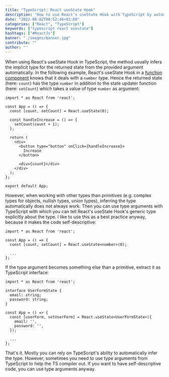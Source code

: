 ```yaml
---
title: "TypeScript: React useState Hook"
description: "How to use React's useState Hook with TypeScript by automatically inferring the type or by manually using type assertion ..."
date: "2022-08-02T08:52:46+02:00"
categories: ["React", "TypeScript"]
keywords: ["typescript react usestate"]
hashtags: ["#ReactJs"]
banner: "./images/banner.jpg"
contribute: ""
author: ""
---
```


<Sponsorship />

When using React's useState Hook in TypeScript, the method usually infers the implicit type for the returned state from the provided argument automatically. In the following example, React's useState Hook in a [function component](/react-function-component/) knows that it deals with a `number` type. Hence the returned state (here: `count`) has the type `number` in addition to the state updater function (here: `setCount`) which takes a value of type `number` as argument:

```javascript{4}
import * as React from 'react';

const App = () => {
  const [count, setCount] = React.useState(0);

  const handleIncrease = () => {
    setCount(count + 1);
  };

  return (
    <div>
      <button type="button" onClick={handleIncrease}>
        Increase
      </button>

      <div>{count}</div>
    </div>
  );
};

export default App;
```

However, when working with other types than primitives (e.g. complex types for objects, nullish types, union types), inferring the type automatically does not always work. Then you can use type arguments with TypeScript with which you can tell React's useState Hook's generic type explicitly about the type. I like to use this as a best practice anyway, because it makes the code self-descriptive:

```javascript{4}
import * as React from 'react';

const App = () => {
  const [count, setCount] = React.useState<number>(0);

  ...
};
```

If the type argument becomes something else than a primitive, extract it as TypeScript interface:

```javascript{3-6,9-12}
import * as React from 'react';

interface UserFormState {
  email: string;
  password: string;
}

const App = () => {
  const [userForm, setUserForm] = React.useState<UserFormState>({
    email: '',
    password: '',
  });

  ...
};
```

That's it. Mostly you can rely on TypeScript's ability to automatically infer the type. However, sometimes you need to use type arguments from TypeScript to help the TS compiler out. If you want to have self-descriptive code, you can use type arguments anyway.